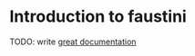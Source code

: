 # Introduction to faustini

TODO: write [great documentation](http://jacobian.org/writing/what-to-write/)
